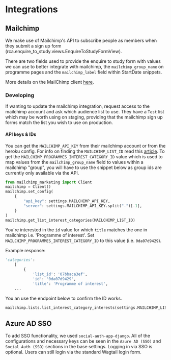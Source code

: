 # Integrations

## Mailchimp

We make use of Mailchimp's API to subscribe people as members when they submit a sign up form (rca.enquire_to_study.views.EnquireToStudyFormView).

There are two fields used to provide the enquire to study form with values we can use to better integrate with mailchimp, the `mailchimp_group_name` on programme pages and the `mailchimp_label` field within StartDate snippets.

More details on the MailChimp client [here](https://github.com/mailchimp/mailchimp-marketing-python).

### Developing

If wanting to update the mailchimp integration, request access to the mailchimp account and ask which audience list to use. They have a `Test` list which may be worth using on staging, providing that the mailchimp sign up forms match the list you wish to use on production.

#### API keys & IDs

You can get the `MAILCHIMP_API_KEY` from their mailchimp account or from the heroku config.
For info on finding the `MAILCHIMP_LIST_ID` read this [article](https://mailchimp.com/help/find-audience-id/).
To get the `MAILCHIMP_PROGRAMMES_INTEREST_CATEGORY_ID` value which is used to map values from the `mailchimp_group_name` field to values within a mailchimp "group", you will have to use the snippet below as group ids are currently only available via the API.

```python
from mailchimp_marketing import Client
mailchimp = Client()
mailchimp.set_config(
    {
        "api_key": settings.MAILCHIMP_API_KEY,
        "server": settings.MAILCHIMP_API_KEY.split("-")[-1],
    }
)
mailchimp.get_list_interest_categories(MAILCHIMP_LIST_ID)
```

You're interested in the `id` value for which `title` matches the one in mailchimp i.e. 'Programme of interest'. Set `MAILCHIMP_PROGRAMMES_INTEREST_CATEGORY_ID` to this value (i.e. `0da07d9429`).

Example response:

```python
'categories':
    [
        {
            'list_id': '07bbaca3ef',
            'id': '0da07d9429',
            'title': 'Programme of interest',
    ...
```

You an use the endpoint below to confirm the ID works.

```python
mailchimp.lists.list_interest_category_interests(settings.MAILCHIMP_LIST_ID, MAILCHIMP_PROGRAMMES_INTEREST_CATEGORY_ID)
```

## Azure AD SSO

To add SSO functionality, we used `social-auth-app-django`. All of the configurations and necessary keys can be seen in the `Azure AD (SSO)` and `Social Auth (SSO)` sections in the base settings. Logging in via SSO is optional. Users can still login via the standard Wagtail login form.
